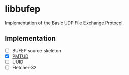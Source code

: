 # libbufep
Implementation of the Basic UDP File Exchange Protocol.

## Implementation
- [ ] BUFEP source skeleton
- [X] [PMTUD](https://en.wikipedia.org/wiki/Path_MTU_Discovery)
- [ ] UUID
- [ ] Fletcher-32
